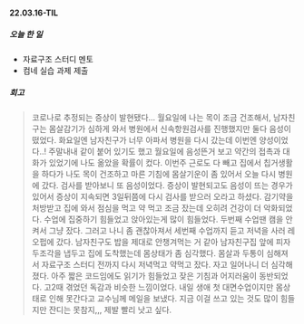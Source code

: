 #### 22.03.16-TIL

##### 오늘 한 일

- 자료구조 스터디 멘토 
- 컴네 실습 과제 제출



##### 회고

> 코로나로 추정되는 증상이 발현됐다... 월요일에 나는 목이 조금 건조해서, 남자친구는 몸살감기가 심하게 와서 병원에서 신속항원검사를 진행했지만 둘다 음성이 떴었다. 화요일엔 남자친구가 너무 아파서 병원을 다시 갔는데 이번엔 양성이었다..! 주말내내 같이 붙어 있기도 했고 월요일에 음성뜬거 보고 약간의 접촉과 대화가 있었기에 나도 옮았을 확률이 컸다. 이번주 근로도 다 빼고 집에서 칩거생활을 하다가 나도 목이 건조하고 마른 기침에 몸살기운이 좀 있어서 오늘 다시 병원에 갔다. 검사를 받아보니 또 음성이었다. 증상이 발현되고도 음성이 뜨는 경우가 있어서 증상이 지속되면 3일뒤쯤에 다시 검사를 받으러 오라고 하셨다. 감기약을 처방받고 집에 와서 점심을 먹고 약 먹고 조금 잤는데 오히려 건강이 더 악화되었다. 수업에 집중하기 힘들었고 앉아있는게 많이 힘들었다. 두번째 수업땐 캠을 안켜서 그냥 잤다. 그러고 나니 좀 괜찮아져서 세번째 수업까지 듣고 저녁을 사러 레오펍에 갔다. 남자친구도 밥을 제대로 안챙겨먹는 거 같아 남자친구집 앞에 피자 두조각을 냅두고 집에 도착했는데 몸상태가 좀 심각했다. 몸살과 두통이 심해져서 자료구조 스터디 전까지 다시 저녁먹고 약먹고 잤다. 자고 일어나니 더 심각해졌다. 아주 짧은 코드임에도 읽기가 힘들었고 잦은 기침과 어지러움이 동반되었다. 고2때 겪었던 독감과 비슷한 느낌이었다. 내일 생애 첫 대면수업이지만 몸상태로 인해 못간다고 교수님께 메일을 보냈다. 지금 이걸 쓰고 있는 것도 많이 힘들지만 잔디는 못참지,,, 제발 빨리 낫고 싶다.
